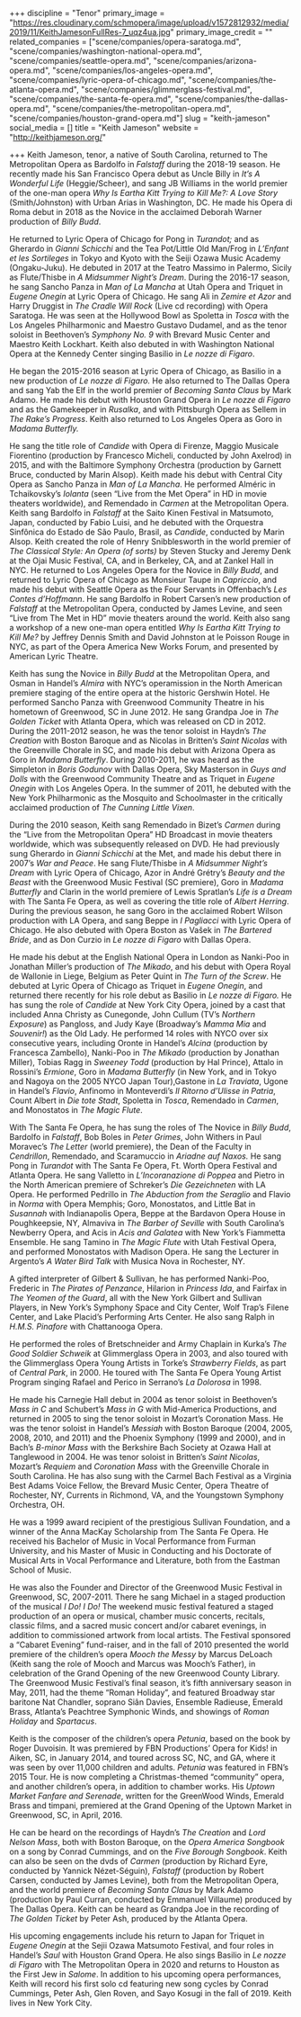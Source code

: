 +++
discipline = "Tenor"
primary_image = "https://res.cloudinary.com/schmopera/image/upload/v1572812932/media/2019/11/KeithJamesonFullRes-7_uqz4ua.jpg"
primary_image_credit = ""
related_companies = ["scene/companies/opera-saratoga.md", "scene/companies/washington-national-opera.md", "scene/companies/seattle-opera.md", "scene/companies/arizona-opera.md", "scene/companies/los-angeles-opera.md", "scene/companies/lyric-opera-of-chicago.md", "scene/companies/the-atlanta-opera.md", "scene/companies/glimmerglass-festival.md", "scene/companies/the-santa-fe-opera.md", "scene/companies/the-dallas-opera.md", "scene/companies/the-metropolitan-opera.md", "scene/companies/houston-grand-opera.md"]
slug = "keith-jameson"
social_media = []
title = "Keith Jameson"
website = "http://keithjameson.org/"

+++
Keith Jameson, tenor, a native of South Carolina, returned to The Metropolitan Opera as Bardolfo in _Falstaff_ during the 2018-19 season. He recently made his San Francisco Opera debut as Uncle Billy in _It’s A Wonderful Life_ (Heggie/Scheer), and sang JB Williams in the world premier of the one-man opera _Why Is Eartha Kitt Trying to Kill Me?: A Love Story_ (Smith/Johnston) with Urban Arias in Washington, DC. He made his Opera di Roma debut in 2018 as the Novice in the acclaimed Deborah Warner production of _Billy Budd_.

He returned to Lyric Opera of Chicago for Pong in _Turandot;_ and as Gherardo in _Gianni Schicchi_ and the Tea Pot/Little Old Man/Frog in _L’Enfant et les Sortileges_ in Tokyo and Kyoto with the Seiji Ozawa Music Academy (Ongaku-Juku). He debuted in 2017 at the Teatro Massimo in Palermo, Sicily as Flute/Thisbe in _A Midsummer Night’s Dream_. During the 2016-17 season, he sang Sancho Panza in _Man of La Mancha_ at Utah Opera and Triquet in _Eugene Onegin_ at Lyric Opera of Chicago. He sang Ali in _Zemire et Azor_ and Harry Druggist in _The Cradle Will Rock_ (Live cd recording) with Opera Saratoga. He was seen at the Hollywood Bowl as Spoletta in _Tosca_ with the Los Angeles Philharmonic and Maestro Gustavo Dudamel, and as the tenor soloist in Beethoven’s _Symphony No. 9_ with Brevard Music Center and Maestro Keith Lockhart. Keith also debuted in with Washington National Opera at the Kennedy Center singing Basilio in _Le nozze di Figaro_.

He began the 2015-2016 season at Lyric Opera of Chicago, as Basilio in a new production of _Le nozze di Figaro._ He also returned to The Dallas Opera and sang Yab the Elf in the world premier of _Becoming Santa Claus_ by Mark Adamo. He made his debut with Houston Grand Opera in _Le nozze di Figaro_ and as the Gamekeeper in _Rusalka_, and with Pittsburgh Opera as Sellem in _The Rake’s Progress_. Keith also returned to Los Angeles Opera as Goro in _Madama Butterfly._

He sang the title role of _Candide_ with Opera di Firenze, Maggio Musicale Fiorentino (production by Francesco Micheli, conducted by John Axelrod) in 2015, and with the Baltimore Symphony Orchestra (production by Garnett Bruce, conducted by Marin Alsop). Keith made his debut with Central City Opera as Sancho Panza in _Man of La Mancha_. He performed Alméric in Tchaikovsky’s _Iolanta_ (seen “Live from the Met Opera” in HD in movie theaters worldwide), and Remendado in _Carmen_ at the Metropolitan Opera. Keith sang Bardolfo in _Falstaff_ at the Saito Kinen Festival in Matsumoto, Japan, conducted by Fabio Luisi, and he debuted with the Orquestra Sinfônica do Estado de São Paulo, Brasil, as _Candide_, conducted by Marin Alsop. Keith created the role of Henry Snibblesworth in the world premier of _The Classical Style: An Opera (of sorts)_ by Steven Stucky and Jeremy Denk at the Ojai Music Festival, CA, and in Berkeley, CA, and at Zankel Hall in NYC. He returned to Los Angeles Opera for the Novice in _Billy Budd_, and returned to Lyric Opera of Chicago as Monsieur Taupe in _Capriccio_, and made his debut with Seattle Opera as the Four Servants in Offenbach’s _Les Contes d’Hoffmann_. He sang Bardolfo in Robert Carsen’s new production of _Falstaff_ at the Metropolitan Opera, conducted by James Levine, and seen “Live from The Met in HD” movie theaters around the world. Keith also sang a workshop of a new one-man opera entitled _Why Is Eartha Kitt Trying to Kill Me?_ by Jeffrey Dennis Smith and David Johnston at le Poisson Rouge in NYC, as part of the Opera America New Works Forum, and presented by American Lyric Theatre.

Keith has sung the Novice in _Billy Budd_ at the Metropolitan Opera, and Osman in Handel’s _Almira_ with NYC’s operamission in the North American premiere staging of the entire opera at the historic Gershwin Hotel. He performed Sancho Panza with Greenwood Community Theatre in his hometown of Greenwood, SC in June 2012. He sang Grandpa Joe in _The Golden Ticket_ with Atlanta Opera, which was released on CD in 2012. During the 2011-2012 season, he was the tenor soloist in Haydn’s _The Creation_ with Boston Baroque and as Nicolas in Britten’s _Saint Nicolas_ with the Greenville Chorale in SC, and made his debut with Arizona Opera as Goro in _Madama Butterfly_. During 2010-2011, he was heard as the Simpleton in _Boris Godunov_ with Dallas Opera, Sky Masterson in _Guys and Dolls_ with the Greenwood Community Theatre and as Triquet in _Eugene Onegin_ with Los Angeles Opera. In the summer of 2011, he debuted with the New York Philharmonic as the Mosquito and Schoolmaster in the critically acclaimed production of _The Cunning Little Vixen_.

During the 2010 season, Keith sang Remendado in Bizet’s _Carmen_ during the “Live from the Metropolitan Opera” HD Broadcast in movie theaters worldwide, which was subsequently released on DVD. He had previously sung Gherardo in _Gianni Schicchi_ at the Met, and made his debut there in 2007’s _War and Peace_. He sang Flute/Thisbe in _A Midsummer Night’s Dream_ with Lyric Opera of Chicago, Azor in André Grétry’s _Beauty and the Beast_ with the Greenwood Music Festival (SC premiere), Goro in _Madama Butterfly_ and Clarìn in the world premiere of Lewis Spratlan’s _Life is a Dream_ with The Santa Fe Opera, as well as covering the title role of _Albert Herring_. During the previous season, he sang Goro in the acclaimed Robert Wilson production with LA Opera, and sang Beppe in _I Pagliacci_ with Lyric Opera of Chicago. He also debuted with Opera Boston as Vašek in _The Bartered Bride_, and as Don Curzio in _Le nozze di Figaro_ with Dallas Opera.

He made his debut at the English National Opera in London as Nanki-Poo in Jonathan Miller’s production of _The Mikado_, and his debut with Opera Royal de Wallonie in Liege, Belgium as Peter Quint in _The Turn of the Screw_. He debuted at Lyric Opera of Chicago as Triquet in _Eugene Onegin_, and returned there recently for his role debut as Basilio in _Le nozze di Figaro._ He has sung the role of _Candide_ at New York City Opera, joined by a cast that included Anna Christy as Cunegonde, John Cullum (TV’s _Northern Exposure_) as Pangloss, and Judy Kaye (Broadway’s _Mamma Mia_ and _Souvenir!_) as the Old Lady. He performed 14 roles with NYCO over six consecutive years, including Oronte in Handel’s _Alcina_ (production by Francesca Zambello), Nanki-Poo in _The Mikado_ (production by Jonathan Miller), Tobias Ragg in _Sweeney Todd_ (production by Hal Prince), Attalo in Rossini’s _Ermione_, Goro in _Madama Butterfly_ (in New York, and in Tokyo and Nagoya on the 2005 NYCO Japan Tour),Gastone in _La Traviata_, Ugone in Handel’s _Flavio_, Anfinomo in Monteverdi’s _Il Ritorno d’Ulisse in Patria_, Count Albert in _Die tote Stadt_, Spoletta in _Tosca_, Remendado in _Carmen_, and Monostatos in _The Magic Flute_.

With The Santa Fe Opera, he has sung the roles of The Novice in _Billy Budd_, Bardolfo in _Falstaff_, Bob Boles in _Peter Grimes_, John Withers in Paul Moravec’s _The Letter_ (world premiere), the Dean of the Faculty in _Cendrillon_, Remendado, and Scaramuccio in _Ariadne auf Naxos._ He sang Pong in _Turandot_ with The Santa Fe Opera, Ft. Worth Opera Festival and Atlanta Opera. He sang Valletto in _L’Incoranazione di Poppea_ and Pietro in the North American premiere of Schreker’s _Die Gezeichneten_ with LA Opera. He performed Pedrillo in _The Abduction from the Seraglio_ and Flavio in _Norma_ with Opera Memphis; Goro, Monostatos, and Little Bat in _Susannah_ with Indianapolis Opera, Beppe at the Bardavon Opera House in Poughkeepsie, NY, Almaviva in _The Barber of Seville_ with South Carolina’s Newberry Opera, and Acis in _Acis and Galatea_ with New York’s Fiammetta Ensemble. He sang Tamino in _The Magic Flute_ with Utah Festival Opera, and performed Monostatos with Madison Opera. He sang the Lecturer in Argento’s _A Water Bird Talk_ with Musica Nova in Rochester, NY.

A gifted interpreter of Gilbert & Sullivan, he has performed Nanki-Poo, Frederic in _The Pirates of Penzance_, Hilarion in _Princess Ida_, and Fairfax in _The Yeomen of the Guard_, all with the New York Gilbert and Sullivan Players, in New York’s Symphony Space and City Center, Wolf Trap’s Filene Center, and Lake Placid’s Performing Arts Center. He also sang Ralph in _H.M.S. Pinafore_ with Chattanooga Opera.

He performed the roles of Bretschneider and Army Chaplain in Kurka’s _The Good Soldier Schweik_ at Glimmerglass Opera in 2003, and also toured with the Glimmerglass Opera Young Artists in Torke’s _Strawberry Fields_, as part of _Central Park_, in 2000. He toured with The Santa Fe Opera Young Artist Program singing Rafael and Perico in Serrano’s _La Dolorosa_ in 1998.

He made his Carnegie Hall debut in 2004 as tenor soloist in Beethoven’s _Mass in C_ and Schubert’s _Mass in G_ with Mid-America Productions, and returned in 2005 to sing the tenor soloist in Mozart’s Coronation Mass. He was the tenor soloist in Handel’s _Messiah_ with Boston Baroque (2004, 2005, 2008, 2010, and 2011) and the Phoenix Symphony (1999 and 2000), and in Bach’s _B-minor Mass_ with the Berkshire Bach Society at Ozawa Hall at Tanglewood in 2004. He was tenor soloist in Britten’s _Saint Nicolas_, Mozart’s _Requiem_ and _Coronation Mass_ with the Greenville Chorale in South Carolina. He has also sung with the Carmel Bach Festival as a Virginia Best Adams Voice Fellow, the Brevard Music Center, Opera Theatre of Rochester, NY, Currents in Richmond, VA, and the Youngstown Symphony Orchestra, OH.

He was a 1999 award recipient of the prestigious Sullivan Foundation, and a winner of the Anna MacKay Scholarship from The Santa Fe Opera. He received his Bachelor of Music in Vocal Performance from Furman University, and his Master of Music in Conducting and his Doctorate of Musical Arts in Vocal Performance and Literature, both from the Eastman School of Music.

He was also the Founder and Director of the Greenwood Music Festival in Greenwood, SC, 2007-2011. There he sang Michael in a staged production of the musical _I Do! I Do!_ The weekend music festival featured a staged production of an opera or musical, chamber music concerts, recitals, classic films, and a sacred music concert and/or cabaret evenings, in addition to commissioned artwork from local artists. The Festival sponsored a “Cabaret Evening” fund-raiser, and in the fall of 2010 presented the world premiere of the children’s opera _Mooch the Messy_ by Marcus DeLoach (Keith sang the role of Mooch and Marcus was Mooch’s Father), in celebration of the Grand Opening of the new Greenwood County Library. The Greenwood Music Festival’s final season, it’s fifth anniversary season in May, 2011, had the theme “Roman Holiday”, and featured Broadway star baritone Nat Chandler, soprano Siân Davies, Ensemble Radieuse, Emerald Brass, Atlanta’s Peachtree Symphonic Winds, and showings of _Roman Holiday_ and _Spartacus_.

Keith is the composer of the children’s opera _Petunia_, based on the book by Roger Duvoisin. It was premiered by FBN Productions’ Opera for Kids! in Aiken, SC, in January 2014, and toured across SC, NC, and GA, where it was seen by over 11,000 children and adults. _Petunia_ was featured in FBN’s 2015 Tour. He is now completing a Christmas-themed “community” opera, and another children’s opera, in addition to chamber works. His _Uptown Market Fanfare and Serenade_, written for the GreenWood Winds, Emerald Brass and timpani, premiered at the Grand Opening of the Uptown Market in Greenwood, SC, in April, 2016.

He can be heard on the recordings of Haydn’s _The Creation_ and _Lord Nelson Mass_, both with Boston Baroque, on the _Opera America Songbook_ on a song by Conrad Cummings, and on the _Five Borough Songbook_. Keith can also be seen on the dvds of _Carmen_ (production by Richard Eyre, conducted by Yannick Nézet-Séguin), _Falstaff_ (production by Robert Carsen, conducted by James Levine), both from the Metropolitan Opera, and the world premiere of _Becoming Santa Claus_ by Mark Adamo (production by Paul Curran, conducted by Emmanuel Villaume) produced by The Dallas Opera. Keith can be heard as Grandpa Joe in the recording of _The Golden Ticket_ by Peter Ash, produced by the Atlanta Opera.

His upcoming engagements include his return to Japan for Triquet in _Eugene Onegin_ at the Sejii Ozawa Matsumoto Festival, and four roles in Handel’s _Saul_ with Houston Grand Opera. He also sings Basilio in _Le nozze di Figaro_ with The Metropolitan Opera in 2020 and returns to Houston as the First Jew in _Salome_. In addition to his upcoming opera performances, Keith will record his first solo cd featuring new song cycles by Conrad Cummings, Peter Ash, Glen Roven, and Sayo Kosugi in the fall of 2019. Keith lives in New York City.